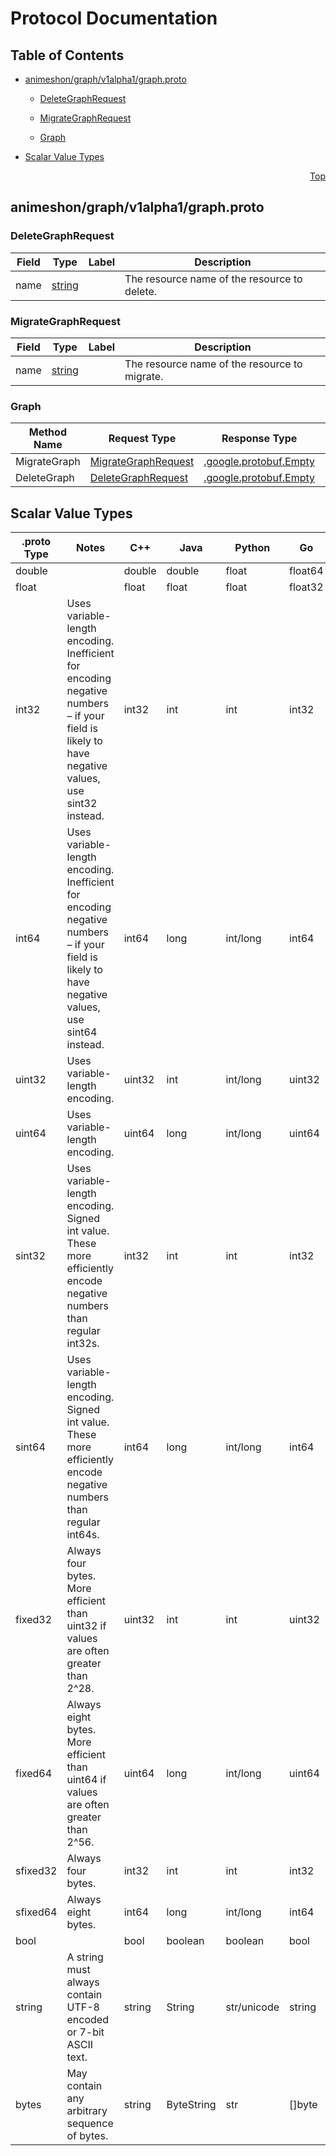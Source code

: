 # Protocol Documentation
<a name="top"></a>

## Table of Contents

- [animeshon/graph/v1alpha1/graph.proto](#animeshon/graph/v1alpha1/graph.proto)
    - [DeleteGraphRequest](#animeshon.graph.v1alpha1.DeleteGraphRequest)
    - [MigrateGraphRequest](#animeshon.graph.v1alpha1.MigrateGraphRequest)
  
    - [Graph](#animeshon.graph.v1alpha1.Graph)
  
- [Scalar Value Types](#scalar-value-types)



<a name="animeshon/graph/v1alpha1/graph.proto"></a>
<p align="right"><a href="#top">Top</a></p>

## animeshon/graph/v1alpha1/graph.proto



<a name="animeshon.graph.v1alpha1.DeleteGraphRequest"></a>

### DeleteGraphRequest



| Field | Type | Label | Description |
| ----- | ---- | ----- | ----------- |
| name | [string](#string) |  | The resource name of the resource to delete. |






<a name="animeshon.graph.v1alpha1.MigrateGraphRequest"></a>

### MigrateGraphRequest



| Field | Type | Label | Description |
| ----- | ---- | ----- | ----------- |
| name | [string](#string) |  | The resource name of the resource to migrate. |





 

 

 


<a name="animeshon.graph.v1alpha1.Graph"></a>

### Graph


| Method Name | Request Type | Response Type | Description |
| ----------- | ------------ | ------------- | ------------|
| MigrateGraph | [MigrateGraphRequest](#animeshon.graph.v1alpha1.MigrateGraphRequest) | [.google.protobuf.Empty](#google.protobuf.Empty) |  |
| DeleteGraph | [DeleteGraphRequest](#animeshon.graph.v1alpha1.DeleteGraphRequest) | [.google.protobuf.Empty](#google.protobuf.Empty) |  |

 



## Scalar Value Types

| .proto Type | Notes | C++ | Java | Python | Go | C# | PHP | Ruby |
| ----------- | ----- | --- | ---- | ------ | -- | -- | --- | ---- |
| <a name="double" /> double |  | double | double | float | float64 | double | float | Float |
| <a name="float" /> float |  | float | float | float | float32 | float | float | Float |
| <a name="int32" /> int32 | Uses variable-length encoding. Inefficient for encoding negative numbers – if your field is likely to have negative values, use sint32 instead. | int32 | int | int | int32 | int | integer | Bignum or Fixnum (as required) |
| <a name="int64" /> int64 | Uses variable-length encoding. Inefficient for encoding negative numbers – if your field is likely to have negative values, use sint64 instead. | int64 | long | int/long | int64 | long | integer/string | Bignum |
| <a name="uint32" /> uint32 | Uses variable-length encoding. | uint32 | int | int/long | uint32 | uint | integer | Bignum or Fixnum (as required) |
| <a name="uint64" /> uint64 | Uses variable-length encoding. | uint64 | long | int/long | uint64 | ulong | integer/string | Bignum or Fixnum (as required) |
| <a name="sint32" /> sint32 | Uses variable-length encoding. Signed int value. These more efficiently encode negative numbers than regular int32s. | int32 | int | int | int32 | int | integer | Bignum or Fixnum (as required) |
| <a name="sint64" /> sint64 | Uses variable-length encoding. Signed int value. These more efficiently encode negative numbers than regular int64s. | int64 | long | int/long | int64 | long | integer/string | Bignum |
| <a name="fixed32" /> fixed32 | Always four bytes. More efficient than uint32 if values are often greater than 2^28. | uint32 | int | int | uint32 | uint | integer | Bignum or Fixnum (as required) |
| <a name="fixed64" /> fixed64 | Always eight bytes. More efficient than uint64 if values are often greater than 2^56. | uint64 | long | int/long | uint64 | ulong | integer/string | Bignum |
| <a name="sfixed32" /> sfixed32 | Always four bytes. | int32 | int | int | int32 | int | integer | Bignum or Fixnum (as required) |
| <a name="sfixed64" /> sfixed64 | Always eight bytes. | int64 | long | int/long | int64 | long | integer/string | Bignum |
| <a name="bool" /> bool |  | bool | boolean | boolean | bool | bool | boolean | TrueClass/FalseClass |
| <a name="string" /> string | A string must always contain UTF-8 encoded or 7-bit ASCII text. | string | String | str/unicode | string | string | string | String (UTF-8) |
| <a name="bytes" /> bytes | May contain any arbitrary sequence of bytes. | string | ByteString | str | []byte | ByteString | string | String (ASCII-8BIT) |

